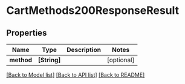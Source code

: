 # CartMethods200ResponseResult

## Properties
Name | Type | Description | Notes
------------ | ------------- | ------------- | -------------
**method** | **[String]** |  | [optional] 

[[Back to Model list]](../README.md#documentation-for-models) [[Back to API list]](../README.md#documentation-for-api-endpoints) [[Back to README]](../README.md)


